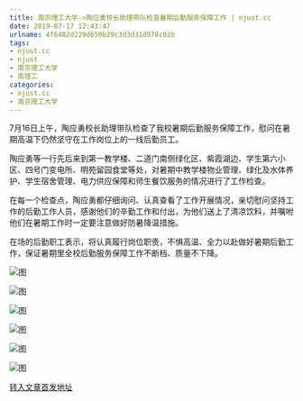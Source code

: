 ```yaml
---
title: 南京理工大学->陶应勇校长助理带队检查暑期后勤服务保障工作 | njust.cc
date: 2019-07-17 12:43:47
urlname: 4f6482d229d650b29c3d3d31d978c02b
tags: 
- njust.cc
- njust
- 南京理工大学
- 南理工
categories:
- njust.cc
- 南京理工大学
---
```



7月16日上午，陶应勇校长助理带队检查了我校暑期后勤服务保障工作，慰问在暑期高温下仍然坚守在工作岗位上的一线后勤员工。

陶应勇等一行先后来到第一教学楼、二道门南侧绿化区、紫霞湖边、学生第六小区、四号门变电所、明苑留园食堂等处，对暑期中教学楼物业管理、绿化及水体养护、学生宿舍管理、电力供应保障和师生餐饮服务的情况进行了工作检查。

在每一个检查点，陶应勇都仔细询问、认真查看了工作开展情况，亲切慰问坚持工作的后勤工作人员，感谢他们的辛勤工作和付出，为他们送上了清凉饮料，并嘱咐他们在暑期工作时一定要注意做好防暑降温措施。

在场的后勤职工表示，将认真履行岗位职责，不惧高温、全力以赴做好暑期后勤工作，保证暑期里全校后勤服务保障工作不断档、质量不下降。



![图](http://zs.njust.edu.cn/_upload/article/images/b9/65/218da7d34108b6dee52831561df9/cffaa5b7-8685-4db6-a1be-0310c2617783.jpg)

![图](http://zs.njust.edu.cn/_upload/article/images/b9/65/218da7d34108b6dee52831561df9/a12fb000-11ed-4af4-b0cb-b1200dfef7f5.jpg)

![图](http://zs.njust.edu.cn/_upload/article/images/b9/65/218da7d34108b6dee52831561df9/0dd98a1b-b874-4452-beff-76ecb9ce5602.jpg)

![图](http://zs.njust.edu.cn/_upload/article/images/b9/65/218da7d34108b6dee52831561df9/423fdefb-a2da-4b93-8c68-08ce6b889472.jpg)

![图](http://zs.njust.edu.cn/_upload/article/images/b9/65/218da7d34108b6dee52831561df9/20664a06-9b63-4fbd-9d71-ea0200fce64b.jpg)

![图](http://zs.njust.edu.cn/_upload/article/images/b9/65/218da7d34108b6dee52831561df9/bc0276a5-a1af-4d32-bc82-21b77d7b63ca.jpg)

[转入文章首发地址](http://zs.njust.edu.cn/20/70/c4621a204912/page.htm)